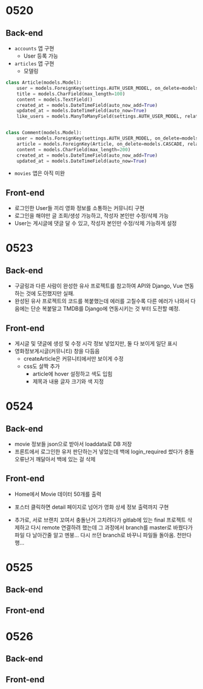 # 0520
## Back-end
- `accounts` 앱 구현
  - User 등록 가능
- `articles` 앱 구현
  - 모델링
```python
class Article(models.Model):
    user = models.ForeignKey(settings.AUTH_USER_MODEL, on_delete=models.CASCADE, related_name='articles')
    title = models.CharField(max_length=100)
    content = models.TextField()
    created_at = models.DateTimeField(auto_now_add=True)
    updated_at = models.DateTimeField(auto_now=True)
    like_users = models.ManyToManyField(settings.AUTH_USER_MODEL, related_name='like_articles')


class Comment(models.Model):
    user = models.ForeignKey(settings.AUTH_USER_MODEL, on_delete=models.CASCADE, related_name='comments')
    article = models.ForeignKey(Article, on_delete=models.CASCADE, related_name='comments')
    content = models.CharField(max_length=200)
    created_at = models.DateTimeField(auto_now_add=True)
    updated_at = models.DateTimeField(auto_now=True)
```
- `movies` 앱은 아직 미완

## Front-end
- 로그인한 User들 끼리 영화 정보를 소통하는 커뮤니티 구현
- 로그인을 해야만 글 조회/생성 가능하고, 작성자 본인만 수정/삭제 가능
- User는 게시글에 댓글 달 수 있고, 작성자 본인만 수정/삭제 가능하게 설정

# 0523
## Back-end
- 구글링과 다른 사람이 완성한 유사 프로젝트를 참고하여 API와 Django, Vue 연동하는 것에 도전했지만 실패.
- 완성된 유사 프로젝트의 코드를 복붙했는데 에러를 고칠수록 다른 에러가 나와서 다음에는 단순 복붙말고 TMDB를 Django에 연동시키는 것 부터 도전할 예정.
## Front-end
- 게시글 및 댓글에 생성 및 수정 시각 정보 넣었지만, 둘 다 보이게 일단 표시
- 영화정보게시글(커뮤니티) 창을 다듬음
  - createArticle은 커뮤니티에서만 보이게 수정
  - css도 살짝 추가
    - article에 hover 설정하고 색도 입힘
    - 제목과 내용 글자 크기와 색 지정

# 0524
## Back-end
- movie 정보들 json으로 받아서 loaddata로 DB 저장
- 프론트에서 로그인한 유저 판단하는거 넣었는데 백에 login_required 썼다가 충돌 오류난거 깨달아서 백에 있는 걸 삭제
## Front-end
- Home에서 Movie 데이터 50개를 출력
- 포스터 클릭하면 detail 페이지로 넘어가 영화 상세 정보 출력까지 구현

- 추가로, 서로 브랜치 꼬여서 충돌난거 고치려다가 gitlab에 있는 final 프로젝트 삭제하고 다시 remote 연결하려 했는데 그 과정에서 branch를 master로 바꿨다가 파일 다 날아간줄 알고 멘붕... 다시 쓰던 branch로 바꾸니 파일들 돌아옴. 천만다행...
# 0525
## Back-end

## Front-end

# 0526
## Back-end

## Front-end